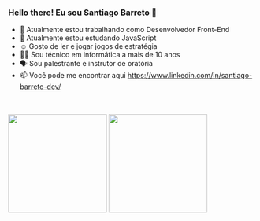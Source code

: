 ### Hello there! Eu sou Santiago Barreto 👋

- 🔭 Atualmente estou trabalhando como Desenvolvedor Front-End
- 🌱 Atualmente estou estudando JavaScript
-  ☺️ Gosto de ler e jogar jogos de estratégia
- 👨‍💻 Sou técnico em informática a mais de 10 anos
- 🗣️ Sou palestrante e instrutor de oratória
- 📫 Você pode me encontrar aqui https://www.linkedin.com/in/santiago-barreto-dev/
<br>
<br>

<div>
<img height ="200em" src="https://github-readme-stats.vercel.app/api?username=SanX0000&show_icons=true&theme=tokyonight">

<img height ="200em" src="https://github-readme-stats.vercel.app/api/top-langs/?username=SanX0000&layout=compact)](https://github.com/anuraghazra/github-readme-stats">
 </div>


 
